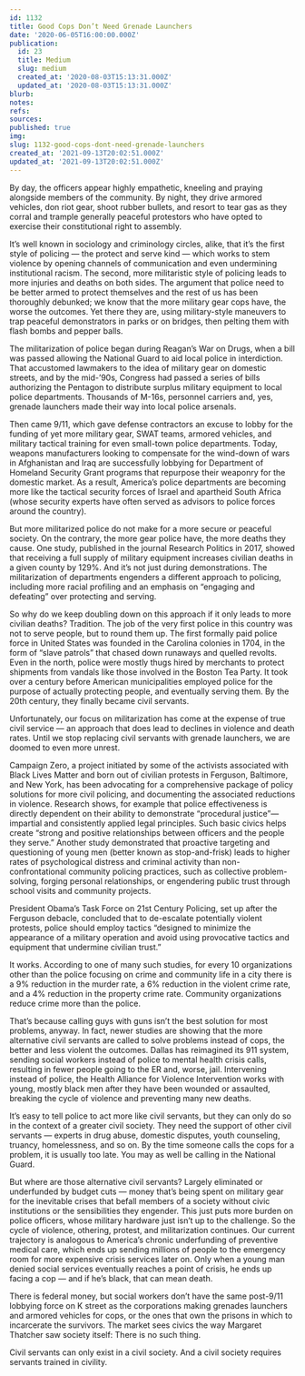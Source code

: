 ```yaml
---
id: 1132
title: Good Cops Don’t Need Grenade Launchers
date: '2020-06-05T16:00:00.000Z'
publication:
  id: 23
  title: Medium
  slug: medium
  created_at: '2020-08-03T15:13:31.000Z'
  updated_at: '2020-08-03T15:13:31.000Z'
blurb: 
notes: 
refs: 
sources: 
published: true
img: 
slug: 1132-good-cops-dont-need-grenade-launchers
created_at: '2021-09-13T20:02:51.000Z'
updated_at: '2021-09-13T20:02:51.000Z'
---
```

By day, the officers appear highly empathetic, kneeling and praying alongside members of the community. By night, they drive armored vehicles, don riot gear, shoot rubber bullets, and resort to tear gas as they corral and trample generally peaceful protestors who have opted to exercise their constitutional right to assembly.

It’s well known in sociology and criminology circles, alike, that it’s the first style of policing — the protect and serve kind — which works to stem violence by opening channels of communication and even undermining institutional racism. The second, more militaristic style of policing leads to more injuries and deaths on both sides. The argument that police need to be better armed to protect themselves and the rest of us has been thoroughly debunked; we know that the more military gear cops have, the worse the outcomes. Yet there they are, using military-style maneuvers to trap peaceful demonstrators in parks or on bridges, then pelting them with flash bombs and pepper balls.

The militarization of police began during Reagan’s War on Drugs, when a bill was passed allowing the National Guard to aid local police in interdiction. That accustomed lawmakers to the idea of military gear on domestic streets, and by the mid-’90s, Congress had passed a series of bills authorizing the Pentagon to distribute surplus military equipment to local police departments. Thousands of M-16s, personnel carriers and, yes, grenade launchers made their way into local police arsenals.

Then came 9/11, which gave defense contractors an excuse to lobby for the funding of yet more military gear, SWAT teams, armored vehicles, and military tactical training for even small-town police departments. Today, weapons manufacturers looking to compensate for the wind-down of wars in Afghanistan and Iraq are successfully lobbying for Department of Homeland Security Grant programs that repurpose their weaponry for the domestic market. As a result, America’s police departments are becoming more like the tactical security forces of Israel and apartheid South Africa (whose security experts have often served as advisors to police forces around the country).

But more militarized police do not make for a more secure or peaceful society. On the contrary, the more gear police have, the more deaths they cause. One study, published in the journal Research Politics in 2017, showed that receiving a full supply of military equipment increases civilian deaths in a given county by 129%. And it’s not just during demonstrations. The militarization of departments engenders a different approach to policing, including more racial profiling and an emphasis on “engaging and defeating” over protecting and serving.

So why do we keep doubling down on this approach if it only leads to more civilian deaths? Tradition. The job of the very first police in this country was not to serve people, but to round them up. The first formally paid police force in United States was founded in the Carolina colonies in 1704, in the form of “slave patrols” that chased down runaways and quelled revolts. Even in the north, police were mostly thugs hired by merchants to protect shipments from vandals like those involved in the Boston Tea Party. It took over a century before American municipalities employed police for the purpose of actually protecting people, and eventually serving them. By the 20th century, they finally became civil servants.

Unfortunately, our focus on militarization has come at the expense of true civil service — an approach that does lead to declines in violence and death rates. Until we stop replacing civil servants with grenade launchers, we are doomed to even more unrest.

Campaign Zero, a project initiated by some of the activists associated with Black Lives Matter and born out of civilian protests in Ferguson, Baltimore, and New York, has been advocating for a comprehensive package of policy solutions for more civil policing, and documenting the associated reductions in violence. Research shows, for example that police effectiveness is directly dependent on their ability to demonstrate “procedural justice”—impartial and consistently applied legal principles. Such basic civics helps create “strong and positive relationships between officers and the people they serve.” Another study demonstrated that proactive targeting and questioning of young men (better known as stop-and-frisk) leads to higher rates of psychological distress and criminal activity than non-confrontational community policing practices, such as collective problem-solving, forging personal relationships, or engendering public trust through school visits and community projects. 

President Obama’s Task Force on 21st Century Policing, set up after the Ferguson debacle, concluded that to de-escalate potentially violent protests, police should employ tactics “designed to minimize the appearance of a military operation and avoid using provocative tactics and equipment that undermine civilian trust.”

It works. According to one of many such studies, for every 10 organizations other than the police focusing on crime and community life in a city there is a 9% reduction in the murder rate, a 6% reduction in the violent crime rate, and a 4% reduction in the property crime rate. Community organizations reduce crime more than the police.

That’s because calling guys with guns isn’t the best solution for most problems, anyway. In fact, newer studies are showing that the more alternative civil servants are called to solve problems instead of cops, the better and less violent the outcomes. Dallas has reimagined its 911 system, sending social workers instead of police to mental health crisis calls, resulting in fewer people going to the ER and, worse, jail. Intervening instead of police, the Health Alliance for Violence Intervention works with young, mostly black men after they have been wounded or assaulted, breaking the cycle of violence and preventing many new deaths.

It’s easy to tell police to act more like civil servants, but they can only do so in the context of a greater civil society. They need the support of other civil servants — experts in drug abuse, domestic disputes, youth counseling, truancy, homelessness, and so on. By the time someone calls the cops for a problem, it is usually too late. You may as well be calling in the National Guard.

But where are those alternative civil servants? Largely eliminated or underfunded by budget cuts — money that’s being spent on military gear for the inevitable crises that befall members of a society without civic institutions or the sensibilities they engender. This just puts more burden on police officers, whose military hardware just isn’t up to the challenge. So the cycle of violence, othering, protest, and militarization continues.
Our current trajectory is analogous to America’s chronic underfunding of preventive medical care, which ends up sending millions of people to the emergency room for more expensive crisis services later on. Only when a young man denied social services eventually reaches a point of crisis, he ends up facing a cop — and if he’s black, that can mean death.

There is federal money, but social workers don’t have the same post-9/11 lobbying force on K street as the corporations making grenades launchers and armored vehicles for cops, or the ones that own the prisons in which to incarcerate the survivors. The market sees civics the way Margaret Thatcher saw society itself: There is no such thing.

Civil servants can only exist in a civil society. And a civil society requires servants trained in civility.
